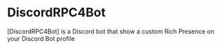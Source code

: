 # DiscordRPC4Bot
[DiscordRPC4Bot] is a Discord bot that show a custom Rich Presence on your Discord Bot profile

